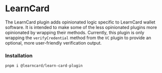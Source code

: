 # LearnCard

The LearnCard plugin adds opinionated logic specific to LearnCard wallet software. It is intended to make some of the less opinionated plugins more opinionated by wrapping their methods. Currently, this plugin is only wrapping the `verifyCredential` method from the `VC` plugin to provide an optional, more user-friendly verification output.

### Installation

```bash
pnpm i @learncard/learn-card-plugin
```
